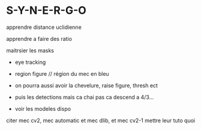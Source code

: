 # S-Y-N-E-R-G-O

apprendre distance uclidienne

apprendre a faire des ratio

maitrsier les masks



- eye tracking

- region figure // région du mec en bleu

- on pourra aussi avoir la chevelure, raise figure, thresh ect

- puis les detections mais ca chai pas ca descend a 4/3...

- voir les modeles dispo










citer mec cv2, mec automatic et mec dlib, et mec cv2-1 mettre leur tuto quoi
